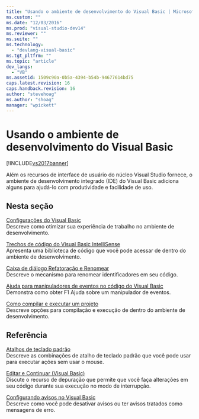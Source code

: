 ```yaml
---
title: "Usando o ambiente de desenvolvimento do Visual Basic | Microsoft Docs"
ms.custom: ""
ms.date: "12/03/2016"
ms.prod: "visual-studio-dev14"
ms.reviewer: ""
ms.suite: ""
ms.technology: 
  - "devlang-visual-basic"
ms.tgt_pltfrm: ""
ms.topic: "article"
dev_langs: 
  - "VB"
ms.assetid: 1509c90a-0b5a-4394-b54b-94677614bd75
caps.latest.revision: 16
caps.handback.revision: 16
author: "stevehoag"
ms.author: "shoag"
manager: "wpickett"
---
```

# Usando o ambiente de desenvolvimento do Visual Basic
[!INCLUDE[vs2017banner](../../../csharp/includes/vs2017banner.md)]

Além os recursos de interface de usuário do núcleo Visual Studio fornece, o ambiente de desenvolvimento integrado \(IDE\) do Visual Basic adiciona alguns para ajudá\-lo com produtividade e facilidade de uso.  
  
## Nesta seção  
 [Configurações do Visual Basic](../../../visual-basic/developing-apps/using-ide/settings.md)  
 Descreve como otimizar sua experiência de trabalho no ambiente de desenvolvimento.  
  
 [Trechos de código do Visual Basic IntelliSense](../../../visual-basic/developing-apps/using-ide/intellisense-code-snippets.md)  
 Apresenta uma biblioteca de código que você pode acessar de dentro do ambiente de desenvolvimento.  
  
 [Caixa de diálogo Refatoração e Renomear](../../../visual-basic/developing-apps/using-ide/refactoring-and-rename-dialog-box.md)  
 Descreve o mecanismo para renomear identificadores em seu código.  
  
 [Ajuda para manipuladores de eventos no código do Visual Basic](../../../visual-basic/developing-apps/using-ide/help-for-event-handlers.md)  
 Demonstra como obter F1 Ajuda sobre um manipulador de eventos.  
  
 [Como compilar e executar um projeto](../../../visual-basic/developing-apps/using-ide/how-to-compile-and-run-a-project.md)  
 Descreve opções para compilação e execução de dentro do ambiente de desenvolvimento.  
  
## Referência  
 [Atalhos de teclado padrão](/visual-studio/ide/default-keyboard-shortcuts-in-visual-studio)  
 Descreve as combinações de atalho de teclado padrão que você pode usar para executar ações sem usar o mouse.  
  
 [Editar e Continuar \(Visual Basic\)](/visual-studio/debugger/edit-and-continue-visual-basic)  
 Discute o recurso de depuração que permite que você faça alterações em seu código durante sua execução no modo de interrupção.  
  
 [Configurando avisos no Visual Basic](/visual-studio/ide/configuring-warnings-in-visual-basic)  
 Descreve como você pode desativar avisos ou ter avisos tratados como mensagens de erro.